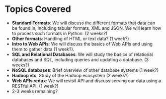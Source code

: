 # Topics Covered

- **Standard Formats**: We will discuss the different formats that data can be found in, including tabular formats, XML and JSON. We will learn how to process such formats in Python. (2 weeks?)
- **Other formats**: Handling of HTML or text data? (1 week?)
- **Intro to Web APIs**: We will discuss the basics of Web APIs and using them to gather data (1 week?).
- **SQL and Relational Databases**: We will study the basics of relational databases and SQL, including queries and updating a database. (3 weeks?)
- **NoSQL databases**: Brief overview of other database systems (1 week?)
- **Hadoop etc**: Study of the Hadoop ecosystem (2 weeks?)
- **Web APIs redux**: We will revisit API and discuss serving our data using a RESTful API. (1 week?)
- 2-3 weeks remaining?
